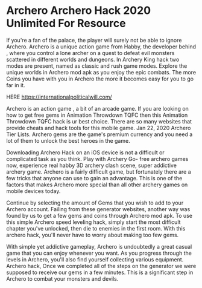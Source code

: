 # Archero Archero Hack 2020 Unlimited For Resource

If you're a fan of the palace, the player will surely not be able to ignore Archero. Archero is a unique action game from Habby, the developer behind , where you control a lone archer on a quest to defeat evil monsters scattered in different worlds and dungeons. In Archery King hack two modes are present, named as classic and rush game modes. Explore the unique worlds in Archero mod apk as you enjoy the epic combats. The more Coins you have with you in Archero the more it becomes easy for you to go far in it.

HERE https://internationalpoliticalwill.com/

Archero is an action game , a bit of an arcade game. If you are looking on how to get free gems in Animation Throwdown TQFC then this Animation Throwdown TQFC hack is ur best choice. There are so many websites that provide cheats and hack tools for this mobile game. Jan 22, 2020 Archero Tier Lists. Archero gems are the game's premium currency and you need a lot of them to unlock the best heroes in the game.

Downloading Archero Hack on an iOS device is not a difficult or complicated task as you think. Play with Archery Go- free archero games now, experience real habby 3D archery clash scene, super addictive archery game. Archero is a fairly difficult game, but fortunately there are a few tricks that anyone can use to gain an advantage. This is one of the factors that makes Archero more special than all other archery games on mobile devices today.

Continue by selecting the amount of Gems that you wish to add to your Archero account. Failing from these generator websites, another way was found by us to get a few gems and coins through Archero mod apk. To use this simple Archero speed leveling hack, simply start the most difficult chapter you've unlocked, then die to enemies in the first room. With this archero hack, you'll never have to worry about making too few gems.

With simple yet addictive gameplay, Archero is undoubtedly a great casual game that you can enjoy whenever you want. As you progress through the levels in Archero, you'll also find yourself collecting various equipment. Archero hack, Once we completed all of the steps on the generator we were supposed to receive our gems in a few minutes. This is a significant step in Archero to combat your monsters and devils.
